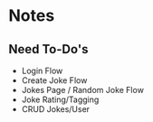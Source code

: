 # Notes

## Need To-Do's

- Login Flow
- Create Joke Flow
- Jokes Page / Random Joke Flow
- Joke Rating/Tagging
- CRUD Jokes/User
